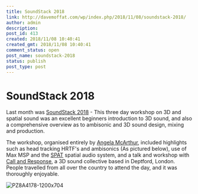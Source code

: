 ```yaml
---
title: SoundStack 2018
link: http://davemoffat.com/wp/index.php/2018/11/08/soundstack-2018/
author: admin
description: 
post_id: 413
created: 2018/11/08 10:40:41
created_gmt: 2018/11/08 10:40:41
comment_status: open
post_name: soundstack-2018
status: publish
post_type: post
---
```


# SoundStack 2018

Last month was [SoundStack 2018](http://angelamcarthur.com/soundstack-2018/) \- This three day workshop on 3D and spatial sound was an excellent beginners introduction to 3D sound, and also a comprehensive overview as to ambisonic and 3D sound design, mixing and production.

The workshop, organised entirely by [Angela McArthur](http://angelamcarthur.com/), included highlights such as head tracking HRTF's and ambisonics (As pictured below), use of Max MSP and the [SPAT](http://forumnet.ircam.fr/product/spat-en/) spatial audio system, and a talk and workshop with [Call and Response](https://www.callandresponse.org.uk/), a 3D sound collective based in Deptford, London. People travelled from all over the country to attend the day, and it was thoroughly enjoyable.

![PZ8A4178-1200x704](/wp-content/uploads/2019/10/PZ8A4178-1200x7041-1024x601.jpg)